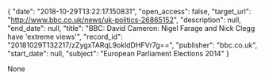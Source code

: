 {
  "date": "2018-10-29T13:22:17.150831", 
  "open_access": false, 
  "target_url": "http://www.bbc.co.uk/news/uk-politics-26865152", 
  "description": null, 
  "end_date": null, 
  "title": "BBC:  David Cameron: Nigel Farage and Nick Clegg have 'extreme views'", 
  "record_id": "20181029T132217/zZygxTARqL9okldDHFVr7g==", 
  "publisher": "bbc.co.uk", 
  "start_date": null, 
  "subject": "European Parliament Elections 2014"
}

None